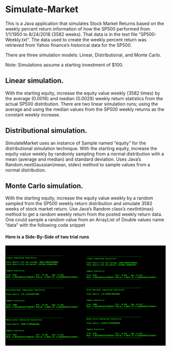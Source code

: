 # Simulate-Market

This is a Java application that simulates Stock Market Returns based on the weekly percent return information of how the SP500 performed from 1/1/1950 to 8/24/2018 (3582 weeks). That data is in the text file “SP500-Weekly.txt”. The data used to
create the weekly percent return was retrieved from Yahoo finance’s historical data for the SP500.

There are three simulation models: Linear, Distributional, and Monte Carlo.

Note: Simulations assume a starting investment of $100.

## Linear simulation.

With the starting equity, increase the equity value weekly (3582 times) by the average (0.0016) and median (0.0029) weekly return statistics from the actual SP500 distribution. There are two linear simulation runs; using the average and using the median values from the SP500 weekly returns as the constant weekly increase.

## Distributional simulation.

SimulateMarket uses an instance of Sample named “equity” for the distributional simulation technique. With the starting equity, increase the equity value weekly by randomly sampling from a normal distribution with a mean (average and median) and standard deviation. Uses Java’s Random.nextGaussian(mean, stdev) method to sample values from a normal distribution.

## Monte Carlo simulation.

With the starting equity, increase the equity value weekly by a random sampled from the SP500 weekly return distribution and simulate 3582 weeks of stock market return. Use Java’s Random class’s nextInt(max) method to get a random weekly return from the posted weekly return data. One could sample a random value from an ArrayList of Double values name “data” with the following code snippet

#### Here is a Side-By-Side of two trial runs

![alt text](https://github.com/AcusioCEO/Simulate-Market/blob/master/SidebySide.png)
